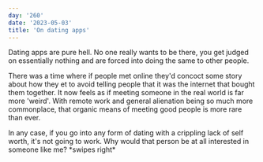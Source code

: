 ```yaml
---
day: '260'
date: '2023-05-03'
title: 'On dating apps'
---
```


Dating apps are pure hell. No one really wants to be there, you get judged on essentially nothing and are forced into doing the same to other people.

There was a time where if people met online they'd concoct some story about how they et to avoid telling people that it was the internet that bought them together. It now feels as if meeting someone in the real world is far more 'weird'. With remote work and general alienation being so much more commonplace, that organic means of meeting good people is more rare than ever.

In any case, if you go into any form of dating with a crippling lack of self worth, it's not going to work. Why would that person be at all interested in someone like me? \*swipes right\*
